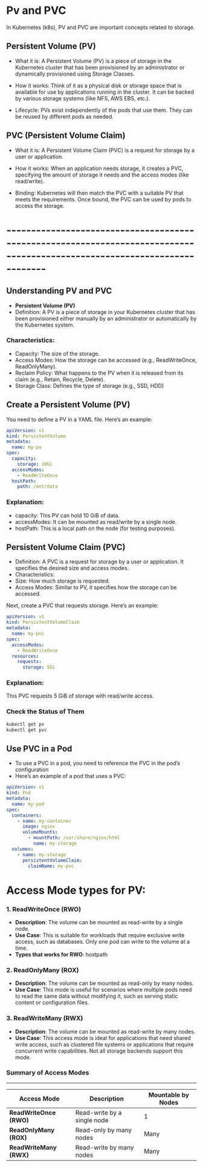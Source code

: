 # Pv and PVC

In Kubernetes (k8s), PV and PVC are important concepts related to storage.
## Persistent Volume (PV) 
- What it is: A Persistent Volume (PV) is a piece of storage in the Kubernetes cluster that has been provisioned by an administrator or dynamically provisioned using Storage Classes.

- How it works: Think of it as a physical disk or storage space that is available for use by applications running in the cluster. It can be backed by various storage systems (like NFS, AWS EBS, etc.).

- Lifecycle: PVs exist independently of the pods that use them. They can be reused by different pods as needed.

## PVC (Persistent Volume Claim)

- What it is: A Persistent Volume Claim (PVC) is a request for storage by a user or application.
- How it works: When an application needs storage, it creates a PVC, specifying the amount of storage it needs and the access modes (like read/write).

- Binding: Kubernetes will then match the PVC with a suitable PV that meets the requirements. Once bound, the PVC can be used by pods to access the storage.


# --------------------------------------------------------------------------------------------------------------------------


## Understanding PV and PVC
- **Persistent Volume (PV)**
- Definition: A PV is a piece of storage in your Kubernetes cluster that has been provisioned either manually by an administrator or automatically by the Kubernetes system.

### Characteristics:
- Capacity: The size of the storage.
- Access Modes: How the storage can be accessed (e.g., ReadWriteOnce, ReadOnlyMany).
- Reclaim Policy: What happens to the PV when it is released from its claim (e.g., Retain, Recycle, Delete).
- Storage Class: Defines the type of storage (e.g., SSD, HDD)

## Create a Persistent Volume (PV)
You need to define a PV in a YAML file. Here’s an example:
```yaml
apiVersion: v1
kind: PersistentVolume
metadata:
  name: my-pv
spec:
  capacity:
    storage: 10Gi
  accessModes:
    - ReadWriteOnce
  hostPath:
    path: /mnt/data
``` 
### Explanation:
- capacity: This PV can hold 10 GiB of data.
- accessModes: It can be mounted as read/write by a single node.
- hostPath: This is a local path on the node (for testing purposes).



## Persistent Volume Claim (PVC)
- Definition: A PVC is a request for storage by a user or application. It specifies the desired size and access modes.
- Characteristics:
- Size: How much storage is requested.
- Access Modes: Similar to PV, it specifies how the storage can be accessed.

Next, create a PVC that requests storage. Here’s an example:
```yaml
apiVersion: v1
kind: PersistentVolumeClaim
metadata:
  name: my-pvc
spec:
  accessModes:
    - ReadWriteOnce
  resources:
    requests:
      storage: 5Gi
```

### Explanation:
This PVC requests 5 GiB of storage with read/write access.


###  Check the Status of Them

```bash 
kubectl get pv
kubectl get pvc
```

## Use PVC in a Pod

- To use a PVC in a pod, you need to reference the PVC in the pod’s configuration
- Here’s an example of a pod that uses a PVC:
```yaml
apiVersion: v1
kind: Pod
metadata:
  name: my-pod
spec:
  containers:
    - name: my-container
      image: nginx
      volumeMounts:
        - mountPath: /usr/share/nginx/html
          name: my-storage
  volumes:
    - name: my-storage
      persistentVolumeClaim:
        claimName: my-pvc
```

# Access Mode types for PV:
### 1. ReadWriteOnce (RWO) 
- **Description**: The volume can be mounted as read-write by a single node. 
- **Use Case**: This is suitable for workloads that require exclusive write access, such as databases. Only one pod can write to the volume at a time. 
- **Types that works for RWO**: hostpath 
### 2. ReadOnlyMany (ROX) 
- **Description**: The volume can be mounted as read-only by many nodes. 
- **Use Case**: This mode is useful for scenarios where multiple pods need to read the same data without modifying it, such as serving static content or configuration files.  
 
### 3. ReadWriteMany (RWX) 
- **Description**: The volume can be mounted as read-write by many nodes. 
- **Use Case**: This access mode is ideal for applications that need shared write access, such as clustered file systems or applications that require concurrent write capabilities. Not all storage backends support this mode. 
 
### Summary of Access Modes 
----------------------------------------------------------------------------------------------------
| Access Mode   | Description                                   | Mountable by Nodes               | 
|---------------|-----------------------------------------------|----------------------------------| 
| **ReadWriteOnce (RWO)** | Read-write by a single node         | 1                                | 
| **ReadOnlyMany (ROX)**  | Read-only by many nodes             | Many                             | 
| **ReadWriteMany (RWX)** | Read-write by many nodes            | Many                             |----------------------------------------------------------------------------------------------------

